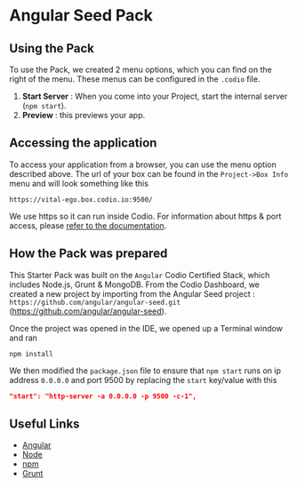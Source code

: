 # Angular Seed Pack

## Using the Pack
To use the Pack, we created 2 menu options, which you can find on the right of the menu. These menus can be configured in the `.codio` file.

1. **Start Server** : When you come into your Project, start the internal server (`npm start`).
1. **Preview** : this previews your app.

## Accessing the application
To access your application from a browser, you can use the menu option described above. The url of your box can be found in the `Project->Box Info` menu and will look something like this

```
https://vital-ego.box.codio.io:9500/
```

We use https so it can run inside Codio. For information about https & port access, please [refer to the documentation](/docs/boxes/access/ext-access/).


## How the Pack was prepared
This Starter Pack was built on the `Angular` Codio Certified Stack, which includes Node.js, Grunt & MongoDB. From the Codio Dashboard, we created a new project by importing from the Angular Seed project : `https://github.com/angular/angular-seed.git` (https://github.com/angular/angular-seed).

Once the project was opened in the IDE, we opened up a Terminal window and ran

```
npm install
```

We then modified the `package.json` file to ensure that `npm start` runs on ip address `0.0.0.0` and port 9500 by replacing the `start` key/value with this

```json
"start": "http-server -a 0.0.0.0 -p 9500 -c-1",
```


## Useful Links

- [Angular](https://angularjs.org/)
- [Node](http://nodejs.org/)
- [npm](https://www.npmjs.org/)
- [Grunt](http://gruntjs.com/)


